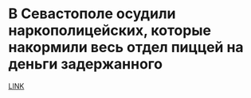 # В Севастополе осудили наркополицейских, которые накормили весь отдел пиццей на деньги задержанного



[LINK](https://varlamov.ru/2947909.html)